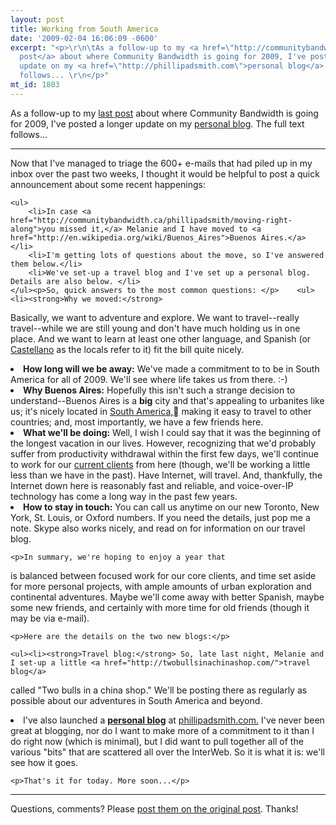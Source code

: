 ```yaml
---
layout: post
title: Working from South America
date: '2009-02-04 16:06:09 -0600'
excerpt: "<p>\r\n\tAs a follow-up to my <a href=\"http://communitybandwidth.ca/phillipadsmith/moving-right-along\">last
  post</a> about where Community Bandwidth is going for 2009, I've posted a longer
  update on my <a href=\"http://phillipadsmith.com\">personal blog</a>. The full text
  follows... \r\n</p>"
mt_id: 1803
---
```

<p>
	As a follow-up to my <a href="http://communitybandwidth.ca/phillipadsmith/moving-right-along">last post</a> about where Community Bandwidth is going for 2009, I've posted a longer update on my <a href="http://phillipadsmith.com">personal blog</a>. The full text follows... 
</p>
<!--break-->
<hr />
<p>Now that I've managed to triage the 600+ e-mails that had piled up in my inbox over the past two weeks, I thought it would be helpful to post a quick announcement about some recent happenings:</p>

	<ul>
		<li>In case <a href="http://communitybandwidth.ca/phillipadsmith/moving-right-along">you missed it,</a> Melanie and I have moved to <a href="http://en.wikipedia.org/wiki/Buenos_Aires">Buenos Aires.</a></li>
		<li>I'm getting lots of questions about the move, so I've answered them below.</li>
		<li>We've set-up a travel blog and I've set up a personal blog. Details are also below. </li>
	</ul><p>So, quick answers to the most common questions: </p>	<ul><li><strong>Why we moved:</strong>
Basically, we want to adventure and explore. We want to travel--really
travel--while we are still young and don't have much holding us in one
place. And we want to learn at least one other language, and Spanish
(or <a href="http://en.wikipedia.org/wiki/Spanish_language">Castellano</a> as the locals refer to it) fit the bill quite nicely.</li><li><strong>How long will we be away:</strong> We've made a commitment to to be in South America for all of 2009. We'll see where life takes us from there.  :-)</li><li><strong>Why Buenos Aires:</strong> Hopefully this isn't such a strange decision to understand--Buenos Aires is a <strong>big</strong> city and that's appealing to urbanites like us; it's nicely located in <a href="http://maps.google.com/maps?hl=en&amp;q=map+of+south+america&amp;um=1&amp;ie=UTF-8&amp;split=0&amp;ei=eq2JSeKyFcyatwfE9bmgBw&amp;sa=X&amp;oi=geocode_result&amp;resnum=1&amp;ct=title">South America,</a> making it easy to travel to other countries; and, most importantly, we have a few friends here. </li><li><strong>What we'll be doing:</strong>
Well, I wish I could say that it was the beginning of the longest
vacation in our lives. However, recognizing that we'd probably suffer
from productivity withdrawal within the first few days, we'll continue
to work for our <a href="http://communitybandwidth.ca/about/clients-projects">current clients</a>
from here (though, we'll be working a little less than we have in the
past). Have Internet, will travel. And, thankfully, the Internet down
here is reasonably fast and reliable, and voice-over-IP technology has
come a long way in the past few years. </li><li><b>How to stay in
touch:</b> You can call us anytime on our new Toronto, New York, St.
Louis, or Oxford numbers. If you need the details, just pop me a note.
Skype also works nicely, and read on for information on our travel
blog. </li></ul>

	<p>In summary, we're hoping to enjoy a year that
is balanced between focused work for our core clients, and time set
aside for more personal projects, with ample amounts of urban
exploration and continental adventures. Maybe we'll come away with
better Spanish, maybe some new friends, and certainly with more time
for old friends (though it may be via e-mail). </p>

	<p>Here are the details on the two new blogs:</p>

	<ul><li><strong>Travel blog:</strong> So, late last night, Melanie and I set-up a little <a href="http://twobullsinachinashop.com/">travel blog</a>
called "Two bulls in a china shop." We'll be posting there as regularly
as possible about our adventures in South America and beyond. </li><li>I've also launched a <b><a href="http://phillipadsmith.com/">personal blog</a></b> at <a href="http://phillipadsmith.com/">phillipadsmith.com.</a>
I've never been great at blogging, nor do I want to make more of a
commitment to it than I do right now (which is minimal), but I did want
to pull together all of the various "bits" that are scattered all over
the InterWeb. So it is what it is: we'll see how it goes. </li></ul>

	<p>That's it for today. More soon...</p>


 

	
<hr />
Questions, comments? Please <a href="http://phillipadsmith.com/2009/02/how-to-move-to-argentina-and-influence-people.shtml#comments">post them on the original post</a>. Thanks!
